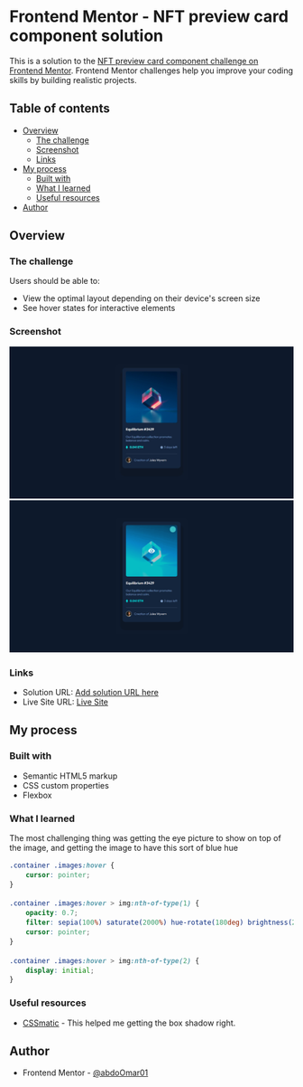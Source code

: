 # Frontend Mentor - NFT preview card component solution

This is a solution to the [NFT preview card component challenge on Frontend Mentor](https://www.frontendmentor.io/challenges/nft-preview-card-component-SbdUL_w0U). Frontend Mentor challenges help you improve your coding skills by building realistic projects. 

## Table of contents

- [Overview](#overview)
  - [The challenge](#the-challenge)
  - [Screenshot](#screenshot)
  - [Links](#links)
- [My process](#my-process)
  - [Built with](#built-with)
  - [What I learned](#what-i-learned)
  - [Useful resources](#useful-resources)
- [Author](#author)

## Overview

### The challenge

Users should be able to:

- View the optimal layout depending on their device's screen size
- See hover states for interactive elements

### Screenshot

![](./screenshot_1.jpeg)
![](./screenshot_2.png)

### Links

- Solution URL: [Add solution URL here](https://www.frontendmentor.io/solutions/nft-card-lAXe3Dk8vJ)
- Live Site URL: [Live Site](https://abdoomar01.github.io/nftcard/)

## My process

### Built with

- Semantic HTML5 markup
- CSS custom properties
- Flexbox

### What I learned

The most challenging thing was getting the eye picture to show on top of the image, and getting the image to have this sort of blue hue

```css
.container .images:hover {
    cursor: pointer;
}

.container .images:hover > img:nth-of-type(1) {
    opacity: 0.7;
    filter: sepia(100%) saturate(2000%) hue-rotate(180deg) brightness(200%);
    cursor: pointer;
}

.container .images:hover > img:nth-of-type(2) {
    display: initial;
}
```

### Useful resources

- [CSSmatic](https://www.cssmatic.com/box-shadow) - This helped me getting the box shadow right.


## Author

- Frontend Mentor - [@abdoOmar01](https://www.frontendmentor.io/profile/abdoOmar01)